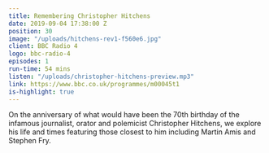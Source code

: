 ```yaml
---
title: Remembering Christopher Hitchens
date: 2019-09-04 17:38:00 Z
position: 30
image: "/uploads/hitchens-rev1-f560e6.jpg"
client: BBC Radio 4
logo: bbc-radio-4
episodes: 1
run-time: 54 mins
listen: "/uploads/christopher-hitchens-preview.mp3"
link: https://www.bbc.co.uk/programmes/m00045t1
is-highlight: true
---
```


On the anniversary of what would have been the 70th birthday of the infamous journalist, orator and polemicist Christopher Hitchens, we explore his life and times featuring those closest to him including Martin Amis and Stephen Fry.